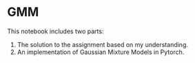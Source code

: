 # GMM

This notebook includes two parts:
1. The solution to the assignment based on my understanding.
2. An implementation of Gaussian Mixture Models in Pytorch. 

